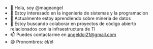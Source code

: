 - 👋 Hola, soy @mageangel
- 👀 Estoy interesado en la ingeniería de sistemas y la programacion
- 🌱 Actualmente estoy aprendiendo sobre mineria de datos
- 💞️ Estoy buscando colaborar en proyectos de código abierto relacionados con la infraestructura de TI
- 📫 Puedes contactarme en angeldoj21@gmail.com
- 😄 Pronombres: él/él
<!---
mageangel/mageangel is a ✨ special ✨ repository because its `README.md` (this file) appears on your GitHub profile.
You can click the Preview link to take a look at your changes.
--->
